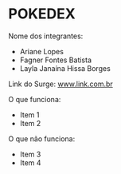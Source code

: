 # POKEDEX

Nome dos integrantes: 
- Ariane Lopes
- Fagner Fontes Batista
- Layla Janaína Hissa Borges

Link do Surge: www.link.com.br

O que funciona:
- Item 1
- Item 2

O que não funciona: 
- Item 3
- Item 4
